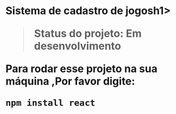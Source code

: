 <h1>Sistema de cadastro de jogosh1>

> Status do projeto: Em desenvolvimento

Para rodar esse projeto na sua máquina ,Por favor digite:

```
npm install react
```

